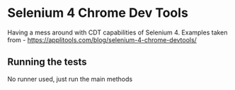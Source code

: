 # Selenium 4 Chrome Dev Tools

Having a mess around with CDT capabilities of Selenium 4. 
Examples taken from - https://applitools.com/blog/selenium-4-chrome-devtools/

## Running the tests

No runner used, just run the main methods
